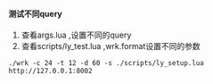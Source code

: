 #### 测试不同query
1. 查看args.lua ,设置不同的query
2. 查看scripts/ly_test.lua ,wrk.format设置不同的参数
```
./wrk -c 24 -t 12 -d 60 -s ./scripts/ly_setup.lua http://127.0.0.1:8002
```

